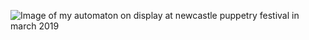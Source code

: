 ![Image of my automaton on display at newcastle puppetry festival  in march 2019](https://github.com/dkwdaft/newcastle-puppetry-fest-hand/blob/master/src/read-me/imgs/puppet-on-display.png)
